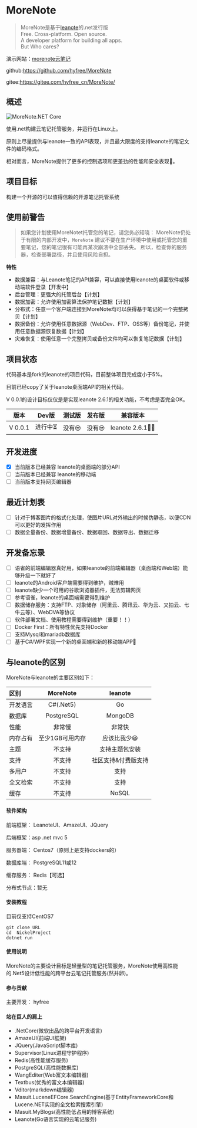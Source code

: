 # MoreNote

> MoreNote是基于[leanote](https://github.com/leanote/leanote)的.net发行版  
> Free. Cross-platform. Open source.  
> A developer platform for building all  apps.  
> But  Who cares?

演示网站：<a href="https://www.morenote.top/" target="_blank">morenote云笔记</a>

github:https://github.com/hyfree/MoreNote

gitee:https://gitee.com/hyfree_cn/MoreNote/

 
## 概述

![MoreNote.NET Core](https://github.com/hyfree/MoreNote/workflows/MoreNote.NET%20Core/badge.svg?event=push)

使用.net构建云笔记托管服务，并运行在Linux上。


原则上尽量提供与leanote一致的API表现，并且最大限度的支持leanote的笔记文件的编码格式。

相对而言，MoreNote提供了更多的控制选项和更差劲的性能和安全表现👏。

## 项目目标

构建一个开源的可以值得信赖的开源笔记托管系统

## 使用前警告

> 如果您计划使用MoreNotet托管您的笔记，请您务必知晓：
> MoreNote仍处于有限的内部开发中，`MoreNote` 建议不要在生产环境中使用或托管您的重要笔记，您的笔记很有可能再某次崩溃中全部丢失。
> 所以，检查你的服务器，检查部署路径，并且使用风险自担。

**特性**

* 数据兼容：与Leanote笔记的API兼容，可以直接使用leanote的桌面软件或移动端软件登录【开发中】
* 后台管理：更强大的托管后台【计划】
* 数据加密：允许使用加密算法保护笔记数据【计划】
* 分布式：任意一个客户端连接到MoreNote均可以获得基于笔记的一个完整拷贝【计划】
* 数据备份：允许使用任意数据源（WebDev、FTP、OSS等）备份笔记，并使用任意数据源恢复数据【计划】
* 灾难恢复：使用任意一个完整拷贝或备份文件均可以恢复笔记数据【计划】


## 项目状态

代码基本是fork的leanote的项目代码，目前整体项目完成度小于5%。

目前已经copy了关于leanote桌面端API的相关代码。

V 0.0.1的设计目标仅仅是是实现leanote 2.6.1的相关功能，不考虑是否完全OK。


|  版本   | Dev版  | 测试版|发布版|兼容版本|
|  ----    | ----  |---- |---- | --- |
| V 0.0.1  |进行中⏳ |  没有😒|   没有😒|leanote 2.6.1🤦‍♂️|

## 开发进度

- [x] 当前版本已经兼容 leanote的桌面端的部分API
- [ ] 当前版本已经兼容 leanote的移动端
- [ ] 当前版本支持网页编辑器
## 最近计划表
- [ ] 针对于博客图片的格式化处理，使图片URL对外输出的时候伪静态，以便CDN可以更好的发挥作用
- [ ] 数据全量备份、数据增量备份、数据取回、数据导出、数据迁移
##  开发备忘录

- [ ] 语雀的前端编辑器真好用，如果leanote的前端编辑器（桌面端和Web端）能够升级一下就好了
- [ ] leanote的Android客户端需要得到维护，贼难用
- [ ] leanote缺少一个可用的谷歌浏览器插件，无法剪辑网页
- [ ] 参考语雀，leanote的桌面端需要得到维护
- [ ] 数据储存服务：支持FTP、对象储存（阿里云、腾讯云、华为云、又拍云、七牛云等）、WebDVA等协议
- [ ] 软件部署文档、使用教程需要得到维护（重要！！）
- [ ] Docker First：所有特性优先支持Docker
- [ ] 支持Mysql和mariadb数据库
- [ ] 基于C#/WPF实现一个新的桌面端和新的移动端APP🎄

## 与leanote的区别

MoreNote与leanote的主要区别如下：

| 区别| MoreNote | leanote |
| :----- | :----: | :----: |
| 开发语言 | C#(.Net5) | Go |
| 数据库 | PostgreSQL | MongoDB  |
| 性能 | 非常慢 | 非常快  |
| 内存占有 |  至少1GB可用内存 | 应该比我少😆  |
| 主题 | 不支持 | 支持主题包安装  |
| 支持 | 不支持 | 社区支持&付费版支持  |
| 多用户 | 不支持 | 支持  |
| 全文检索 | 不支持 | 支持  |
| 缓存 | 不支持 | NoSQL  |




#### 软件架构
前端框架： LeanoteUI、AmazeUI、JQuery

后端框架：asp .net mvc 5

服务器端： Centos7（原则上是支持dockers的）

数据库端： PostgreSQL11或12

缓存服务： Redis【可选】  

分布式节点：暂无

#### 安装教程
目前仅支持CentOS7
```ssh
git clone URL
cd  NickelProject
dotnet run
```

#### 使用说明
 MoreNote的主要设计目标是轻量型的笔记托管服务，MoreNote使用高性能的.Net5设计低性能的跨平台云笔记托管服务(然并卵)。


#### 参与贡献

主要开发： hyfree

#### 站在巨人的肩上
- .NetCore(微软出品的跨平台开发语言)
- AmazeUI(前端UI框架)
- JQuery(JavaScript脚本库)
- Supervisor(Linux进程守护程序) 
- Redis(高性能缓存服务)
- PostgreSQL(高性能数据库)
- WangEditer(Web富文本编辑器)
- Textbus(优秀的富文本编辑器)
- Vditor(markdown编辑器)
- Masuit.LuceneEFCore.SearchEngine(基于EntityFrameworkCore和Lucene.NET实现的全文检索搜索引擎)
- Masuit.MyBlogs(高性能低占用的博客系统)
- Leanote(Go语言实现的云笔记服务)

